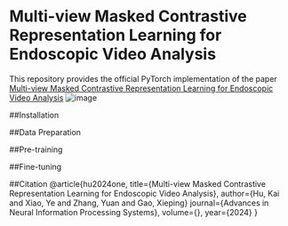 # Multi-view Masked Contrastive Representation Learning for Endoscopic Video Analysis
This repository provides the official PyTorch implementation of the paper [Multi-view Masked Contrastive Representation Learning for Endoscopic Video Analysis]()
![image](https://github.com/MLMIP/MMCRL/blob/main/img/MMCRL.png)

##Installation

##Data Preparation

##Pre-training

##Fine-tuning

##Citation
@article{hu2024one,
  title={Multi-view Masked Contrastive Representation Learning for Endoscopic Video Analysis},
  author={Hu, Kai and Xiao, Ye and Zhang, Yuan and Gao, Xieping}
  journal={Advances in Neural Information Processing Systems},
  volume={},
  year={2024}
}
